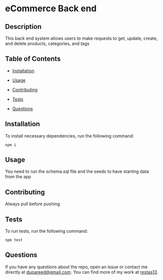 # eCommerce Back end


## Description

This back end system allows users to make requests to get, update, create, and delete products, categories, and tags

## Table of Contents 

* [Installation](#installation)

* [Usage](#usage)

* [Contributing](#contributing)

* [Tests](#tests)

* [Questions](#questions)

## Installation

To install necessary dependencies, run the following command:

```
npm i
```

## Usage

You need to run the schema.sql file and the seeds to have starting data from the app


  
## Contributing

Always pull before pushing

## Tests

To run tests, run the following command:

```
npm test
```

## Questions

If you have any questions about the repo, open an issue or contact me directly at dupareed@gmail.com. You can find more of my work at [restas13](https://github.com/restas13/).

